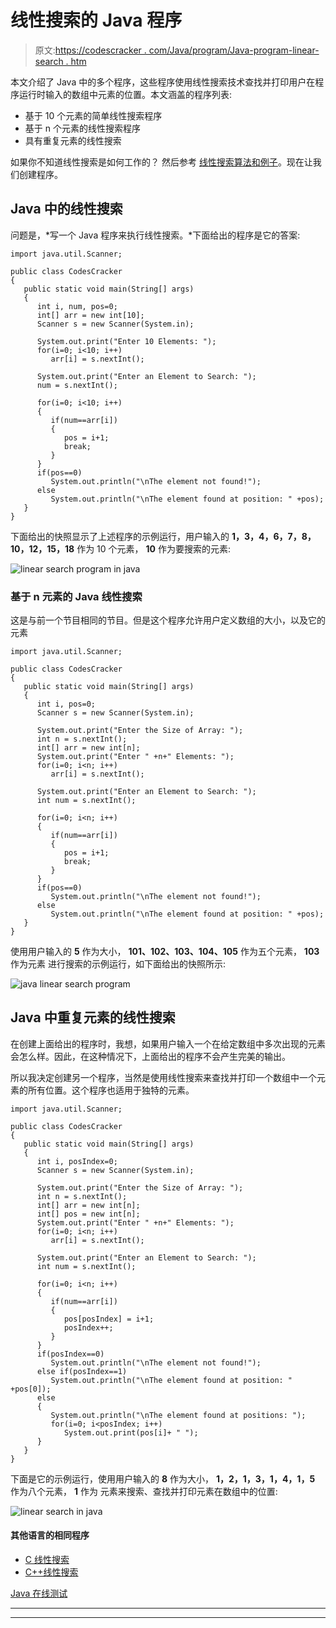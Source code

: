 # 线性搜索的 Java 程序

> 原文:[https://codescracker . com/Java/program/Java-program-linear-search . htm](https://codescracker.com/java/program/java-program-linear-search.htm)

本文介绍了 Java 中的多个程序，这些程序使用线性搜索技术查找并打印用户在程序运行时输入的数组中元素的位置。本文涵盖的程序列表:

*   基于 10 个元素的简单线性搜索程序
*   基于 n 个元素的线性搜索程序
*   具有重复元素的线性搜索

如果你不知道线性搜索是如何工作的？
然后参考 [线性搜索算法和例子](/computer-fundamental/linear-search.htm)。现在让我们创建程序。

## Java 中的线性搜索

问题是，*写一个 Java 程序来执行线性搜索。*下面给出的程序是它的答案:

```
import java.util.Scanner;

public class CodesCracker
{
   public static void main(String[] args)
   {
      int i, num, pos=0;
      int[] arr = new int[10];
      Scanner s = new Scanner(System.in);

      System.out.print("Enter 10 Elements: ");
      for(i=0; i<10; i++)
         arr[i] = s.nextInt();

      System.out.print("Enter an Element to Search: ");
      num = s.nextInt();

      for(i=0; i<10; i++)
      {
         if(num==arr[i])
         {
            pos = i+1;
            break;
         }
      }
      if(pos==0)
         System.out.println("\nThe element not found!");
      else
         System.out.println("\nThe element found at position: " +pos);
   }
}
```

下面给出的快照显示了上述程序的示例运行，用户输入的 **1，3，4，6，7，8，10，12，15，18** 作为 10 个元素， **10** 作为要搜索的元素:

![linear search program in java](../Images/b5c910a46f8cd8fab6c8c6feb27a3342.png)

### 基于 n 元素的 Java 线性搜索

这是与前一个节目相同的节目。但是这个程序允许用户定义数组的大小，以及它的元素

```
import java.util.Scanner;

public class CodesCracker
{
   public static void main(String[] args)
   {
      int i, pos=0;
      Scanner s = new Scanner(System.in);

      System.out.print("Enter the Size of Array: ");
      int n = s.nextInt();
      int[] arr = new int[n];
      System.out.print("Enter " +n+" Elements: ");
      for(i=0; i<n; i++)
         arr[i] = s.nextInt();

      System.out.print("Enter an Element to Search: ");
      int num = s.nextInt();

      for(i=0; i<n; i++)
      {
         if(num==arr[i])
         {
            pos = i+1;
            break;
         }
      }
      if(pos==0)
         System.out.println("\nThe element not found!");
      else
         System.out.println("\nThe element found at position: " +pos);
   }
}
```

使用用户输入的 **5** 作为大小， **101、102、103、104、105** 作为五个元素， **103** 作为元素 进行搜索的示例运行，如下面给出的快照所示:

![java linear search program](../Images/17b0d26888c61b4f8c9da6f027e42deb.png)

## Java 中重复元素的线性搜索

在创建上面给出的程序时，我想，如果用户输入一个在给定数组中多次出现的元素会怎么样。因此，在这种情况下，上面给出的程序不会产生完美的输出。

所以我决定创建另一个程序，当然是使用线性搜索来查找并打印一个数组中一个元素的所有位置。这个程序也适用于独特的元素。

```
import java.util.Scanner;

public class CodesCracker
{
   public static void main(String[] args)
   {
      int i, posIndex=0;
      Scanner s = new Scanner(System.in);

      System.out.print("Enter the Size of Array: ");
      int n = s.nextInt();
      int[] arr = new int[n];
      int[] pos = new int[n];
      System.out.print("Enter " +n+" Elements: ");
      for(i=0; i<n; i++)
         arr[i] = s.nextInt();

      System.out.print("Enter an Element to Search: ");
      int num = s.nextInt();

      for(i=0; i<n; i++)
      {
         if(num==arr[i])
         {
            pos[posIndex] = i+1;
            posIndex++;
         }
      }
      if(posIndex==0)
         System.out.println("\nThe element not found!");
      else if(posIndex==1)
         System.out.println("\nThe element found at position: " +pos[0]);
      else
      {
         System.out.println("\nThe element found at positions: ");
         for(i=0; i<posIndex; i++)
            System.out.print(pos[i]+ " ");
      }
   }
}
```

下面是它的示例运行，使用用户输入的 **8** 作为大小， **1，2，1，3，1，4，1，5** 作为八个元素， **1** 作为 元素来搜索、查找并打印元素在数组中的位置:

![linear search in java](../Images/83ffe787df5784d9f793e733a31877cd.png)

#### 其他语言的相同程序

*   [C 线性搜索](/c/program/c-program-linear-search.htm)
*   [C++线性搜索](/cpp/program/cpp-program-linear-search.htm)

[Java 在线测试](/exam/showtest.php?subid=1)

* * *

* * *